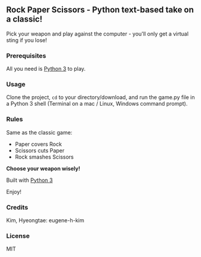 ## Rock Paper Scissors - Python text-based take on a classic!

Pick your weapon and play against the computer - you'll only get a virtual sting if you lose!

### Prerequisites

All you need is [Python 3](https://www.python.org "Python's Homepage") to play.

### Usage
Clone the project, <code>cd</code> to your directory/download, and run the game.py file in a Python 3 shell (Terminal on a mac / Linux, Windows command prompt).

### Rules
Same as the classic game:

* Paper covers Rock  
* Scissors cuts Paper  
* Rock smashes Scissors

**Choose your weapon wisely!**

Built with [Python 3](https://www.python.org/doc)

Enjoy!

### Credits
Kim, Hyeongtae: eugene-h-kim

### License 
MIT